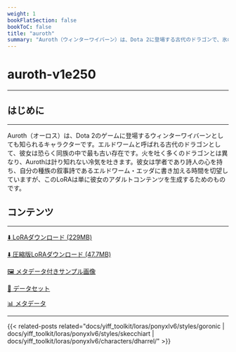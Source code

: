 ```yaml
---
weight: 1
bookFlatSection: false
bookToC: false
title: "auroth"
summary: "Auroth（ウィンターワイバーン）は、Dota 2に登場する古代のドラゴンで、氷の息と学問や詩への情熱で知られています。"
---
```


<!--markdownlint-disable MD025 MD033 -->

# auroth-v1e250

---

## はじめに

---

Auroth（オーロス）は、Dota 2のゲームに登場するウィンターワイバーンとしても知られるキャラクターです。エルドワームと呼ばれる古代のドラゴンとして、彼女は恐らく同族の中で最も古い存在です。火を吐く多くのドラゴンとは異なり、Aurothは計り知れない冷気を吐きます。彼女は学者であり詩人の心を持ち、自分の種族の叙事詩であるエルドワーム・エッダに書き加える時間を切望していますが、このLoRAは単に彼女のアダルトコンテンツを生成するためのものです。

## コンテンツ

---

[⬇️ LoRAダウンロード (229MB)](https://huggingface.co/k4d3/yiff_toolkit/resolve/main/ponyxl_loras/auroth-v1e250.safetensors?download=true)

[⬇️ 圧縮版LoRAダウンロード (47.7MB)](https://huggingface.co/k4d3/yiff_toolkit/resolve/main/ponyxl_loras_shrunk_2/auroth-v1e250_frockpt1_th-3.55.safetensors?download=true)

[🖼️ メタデータ付きサンプル画像](https://huggingface.co/k4d3/yiff_toolkit/tree/main/static/{})

[📐 データセット](https://huggingface.co/datasets/k4d3/furry/tree/main/auroth_the_winter_wyvern)

[📊 メタデータ](https://huggingface.co/k4d3/yiff_toolkit/raw/main/ponyxl_loras/auroth-v1e250.json)

---

<!--
HUGO_SEARCH_EXCLUDE_START
-->
{{< related-posts related="docs/yiff_toolkit/loras/ponyxlv6/styles/goronic | docs/yiff_toolkit/loras/ponyxlv6/styles/skecchiart | docs/yiff_toolkit/loras/ponyxlv6/characters/dharrel/" >}}
<!--
HUGO_SEARCH_EXCLUDE_END
-->
